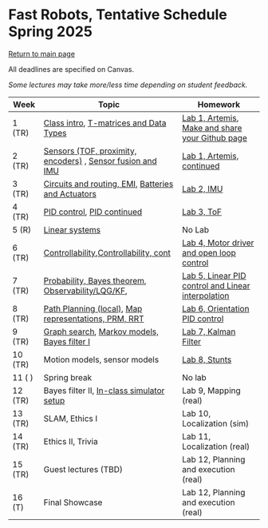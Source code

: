 # Fast Robots, Tentative Schedule Spring 2025
[Return to main page](./index.md)

All deadlines are specified on Canvas.

*Some lectures may take more/less time depending on student feedback.*


| Week    | Topic                                                                | Homework                                                                                   |
| ------- | -------------------------------------------------------------------- | ------------------------------------------------------------------------------------------ |
| 1  (TR) | [Class intro](./lectures/FastRobots2025_Lecture1_Introduction.pdf), [T-matrices and Data Types](./lectures/FastRobots2025_Lecture2_Tmatrices.pdf)         | [Lab 1, Artemis](labs/Lab1.md), [Make and share your Github page ](./tutorials/webpage_help.md) |
| 2  (TR) | [Sensors (TOF, proximity, encoders)](./lectures/FastRobots2025_Lecture3_Sensors.pdf) , [Sensor fusion and IMU](./lectures/FastRobots2025_Lecture4_SensorFusionIMU.pdf)            | [Lab 1, Artemis, continued](labs/Lab1.md)                                                  |
| 3  (TR) | [Circuits and routing, EMI](./lectures/FastRobots2025_Lecture5_EMIRouting.pdf), [Batteries and Actuators](./lectures/FastRobots2025_Lecture6_BatteryActuator.pdf)                               | [Lab 2, IMU](labs/Lab2.md)                                                           | 
| 4  (TR) | [PID control](./lectures/FastRobots2025_Lecture7_PID.pdf), [PID continued](./lectures/FastRobots2025_Lecture8_PIDcont.pdf)                                          | [Lab 3, ToF](labs/Lab3.md)                                                           |
| 5  (R) | [Linear systems](./lectures/FastRobots2025_Lecture9_LinearSystems.pdf)                                        | No Lab                            |
| 6  (TR) | [Controllability](./lectures/FastRobots2025_Lecture10_Controllability.pdf),[Controllability, cont](./lectures/FastRobots2025_Lecture11_Controllabilitycont.pdf)                                                  | [Lab 4, Motor driver and open loop control](labs/Lab4.md)                                                                         |
| 7  (TR) | [Probability, Bayes theorem](./lectures/FastRobots-12-Probability_BayesTheorem.pdf), [Observability/LQG/KF](./lectures/FastRobots2025_Lecture13_Observability.pdf),                                     | [Lab 5, Linear PID control and Linear interpolation](labs/Lab5.md)                                            |
| 8  (TR) | [Path Planning (local)](./lectures/FastRobots2025_Lecture14_KFcont.pdf), [Map representations, PRM, RRT](./lectures/FastRobots2025_Lecture15_mapsgraphs.pdf)                                              | [Lab 6, Orientation PID control](labs/Lab6.md)                              |
| 9  (TR) | [Graph search](./lectures/FastRobots2025_Lecture16_graphsearch.pdf), [Markov models, Bayes filter I](./lectures/FastRobots2025_Lecture17_markov_bayesfilter1.pdf)                            | [Lab 7, Kalman Filter](labs/Lab7.md)                                                         |
| 10 (TR) | Motion models, sensor models                         | [Lab 8, Stunts](labs/Lab8.md)                                                     |
| 11 (  ) | Spring break                                                         | No lab                                                                          |
| 12 (TR) | Bayes filter II, [In-class simulator setup](FastRobots-Sim.md)       | Lab 9, Mapping (real)                                               |
| 13 (TR) | SLAM, Ethics I                                                       | Lab 10, Localization (sim)                                          |
| 14 (TR) | Ethics II, Trivia                                                    | Lab 11, Localization (real)                                         |
| 15 (TR) | Guest lectures (TBD)    | Lab 12, Planning and execution (real)                              |
| 16 (T)  | Final Showcase                                                       | Lab 12, Planning and execution (real)                               |
